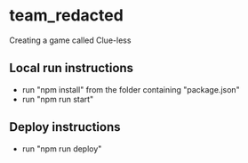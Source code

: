 # team_redacted

Creating a game called Clue-less

## Local run instructions
- run "npm install" from the folder containing "package.json"
- run "npm run start"

## Deploy instructions
- run "npm run deploy"